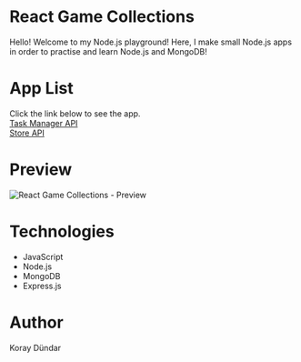 # React Game Collections

Hello! Welcome to my Node.js playground! Here, I make small Node.js apps in order to practise and learn Node.js and MongoDB!

# App List
Click the link below to see the app. <br/>
[Task Manager API]() <br/>
[Store API]() <br/>

# Preview
![React Game Collections - Preview](./src/images/preview.png)

# Technologies
  * JavaScript
  * Node.js
  * MongoDB
  * Express.js

# Author

Koray Dündar
